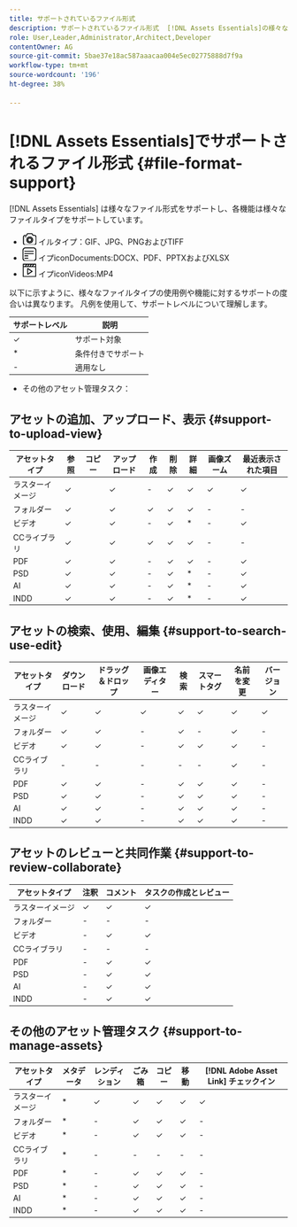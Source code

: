 ```yaml
---
title: サポートされているファイル形式
description: サポートされているファイル形式  [!DNL Assets Essentials]の様々な使用例
role: User,Leader,Administrator,Architect,Developer
contentOwner: AG
source-git-commit: 5bae37e18ac587aaacaa004e5ec02775888d7f9a
workflow-type: tm+mt
source-wordcount: '196'
ht-degree: 38%

---
```



# [!DNL Assets Essentials]でサポートされるファイル形式 {#file-format-support}

[!DNL Assets Essentials] は様々なファイル形式をサポートし、各機能は様々なファイルタイプをサポートしています。

* ![iconImagesの画像ファ](assets/do-not-localize/image-icon.png) イルタイプ：GIF、JPG、PNGおよびTIFF
* ![ドキュメントファイルタ](assets/do-not-localize/document-icon.png) イプiconDocuments:DOCX、PDF、PPTXおよびXLSX
* ![ビデオファイルタ](assets/do-not-localize/video-icon.png) イプiconVideos:MP4

以下に示すように、様々なファイルタイプの使用例や機能に対するサポートの度合いは異なります。 凡例を使用して、サポートレベルについて理解します。

| サポートレベル | 説明 |
|---------------|-------------------------|
| ✓ | サポート対象 |
| * | 条件付きでサポート |
| - | 適用なし |

* その他のアセット管理タスク：

## アセットの追加、アップロード、表示 {#support-to-upload-view}

<!-- TBD: For AEM, AI files require the PDF option to be selected when saving the AI file.
-->

| アセットタイプ | 参照 | コピー | アップロード | 作成 | 削除 | 詳細 | 画像ズーム | 最近表示された項目 |
|---------------|----------|------|----------|----------|----------|----------|------------|-----------------|
| ラスターイメージ | ✓ |  | ✓ | - | ✓ | ✓ | ✓ | ✓ |
| フォルダー | ✓ |  | ✓ | ✓ | ✓ | ✓ | - | - |
| ビデオ | ✓ |  | ✓ | - | ✓ | * | - | ✓ |
| CCライブラリ | ✓ |  | ✓ | ✓ | ✓ | ✓ | - | - |
| PDF | ✓ |  | ✓ | - | ✓ | ✓ | - | ✓ |
| PSD | ✓ |  | ✓ | - | ✓ | * | - | ✓ |
| AI | ✓ |  | ✓ | - | ✓ | * | - | ✓ |
| INDD | ✓ |  | ✓ | - | ✓ | * | - | ✓ |

## アセットの検索、使用、編集 {#support-to-search-use-edit}

| アセットタイプ | ダウンロード | ドラッグ＆ドロップ | 画像エディター | 検索 | スマートタグ | 名前を変更 | バージョン |
|---------------|----------|---------------|--------------|----------|------------|----------|----------|
| ラスターイメージ | ✓ | ✓ | ✓ | ✓ | ✓ | ✓ | ✓ |
| フォルダー | ✓ | ✓ | - | ✓ | - | ✓ | - |
| ビデオ | ✓ | ✓ | - | ✓ | ✓ | ✓ | - |
| CCライブラリ | - | - | - | - | - | ✓ | - |
| PDF | ✓ | ✓ | - | ✓ | ✓ | ✓ | - |
| PSD | ✓ | ✓ | - | ✓ | ✓ | ✓ | - |
| AI | ✓ | ✓ | - | ✓ | ✓ | ✓ | - |
| INDD | ✓ | ✓ | - | ✓ | ✓ | ✓ | - |

## アセットのレビューと共同作業 {#support-to-review-collaborate}

| アセットタイプ | 注釈 | コメント | タスクの作成とレビュー |
|---------------|----------|----------|-------------------------|
| ラスターイメージ | ✓ | ✓ | ✓ |
| フォルダー | - | - | - |
| ビデオ | - | ✓ | ✓ |
| CCライブラリ | - | - | - |
| PDF | - | ✓ | ✓ |
| PSD | - | ✓ | ✓ |
| AI | - | ✓ | ✓ |
| INDD | - | ✓ | ✓ |

## その他のアセット管理タスク {#support-to-manage-assets}

| アセットタイプ | メタデータ | レンディション | ごみ箱 | コピー | 移動 | [!DNL Adobe Asset Link] チェックイン |
|---------------|----------|------------|----------|----------|----------|----------------------------------|
| ラスターイメージ | * | ✓ | ✓ | ✓ | ✓ | ✓ |
| フォルダー | * | - | ✓ | ✓ | ✓ | - |
| ビデオ | * | - | ✓ | ✓ | ✓ | - |
| CCライブラリ | * | - | - | - | - | - |
| PDF | * | - | ✓ | ✓ | ✓ | - |
| PSD | * | - | ✓ | ✓ | ✓ | - |
| AI | * | - | ✓ | ✓ | ✓ | - |
| INDD | * | - | ✓ | ✓ | ✓ | - |

<!-- TBD: Saving template table separately.
| Asset type    | Features |
|---------------|----------|
| Raster images |          |
| Folders       |          |
| Videos        |          |
| CC Libraries  |          |
| PDF files     |          |
| PSD           |          |
| AI            |          |
| INDD          |          |

>[!MORELIKETHIS]
>
>* []()
-->
